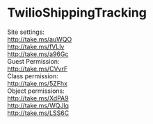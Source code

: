 # TwilioShippingTracking<br />
Site settings:<br />
	http://take.ms/auWQO<br />
	http://take.ms/fVLlv<br />
	http://take.ms/a96Gc<br />
Guest Permission:<br />
	http://take.ms/CVvrF<br />
Class permission:<br />
	http://take.ms/5ZFhx<br />
Object permissions:<br />
	http://take.ms/XdPA9<br />
	http://take.ms/WQJlq<br />
	http://take.ms/LSS6C<br />